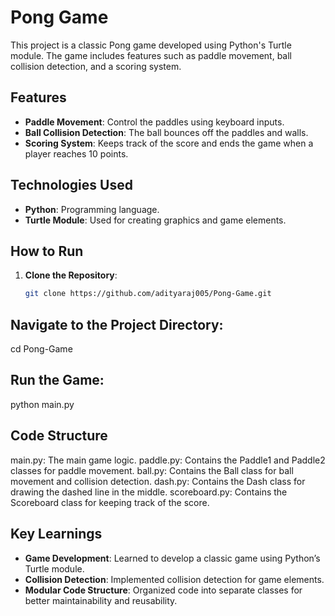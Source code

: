 # Pong Game

This project is a classic Pong game developed using Python's Turtle module. The game includes features such as paddle movement, ball collision detection, and a scoring system.

## Features

- **Paddle Movement**: Control the paddles using keyboard inputs.
- **Ball Collision Detection**: The ball bounces off the paddles and walls.
- **Scoring System**: Keeps track of the score and ends the game when a player reaches 10 points.

## Technologies Used

- **Python**: Programming language.
- **Turtle Module**: Used for creating graphics and game elements.

## How to Run

1. **Clone the Repository**:
   ```bash
   git clone https://github.com/adityaraj005/Pong-Game.git
   ```
   
## Navigate to the Project Directory:
   cd Pong-Game

## Run the Game:
   python main.py

## Code Structure
  main.py: The main game logic.
  paddle.py: Contains the Paddle1 and Paddle2 classes for paddle movement.
  ball.py: Contains the Ball class for ball movement and collision detection.
  dash.py: Contains the Dash class for drawing the dashed line in the middle.
  scoreboard.py: Contains the Scoreboard class for keeping track of the score.
  
## Key Learnings
  - **Game Development**: Learned to develop a classic game using Python’s Turtle module.
  - **Collision Detection**: Implemented collision detection for game elements.
  - **Modular Code Structure**: Organized code into separate classes for better maintainability and reusability.
